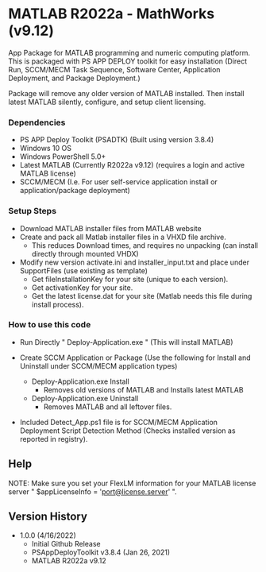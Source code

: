 # MATLAB R2022a - MathWorks (v9.12)

App Package for MATLAB programming and numeric computing platform. 
This is packaged with PS APP DEPLOY toolkit for easy installation (Direct Run, SCCM/MECM Task Sequence, Software Center, Application Deployment, and Package Deployment.)

Package will remove any older version of MATLAB installed. Then install latest MATLAB silently, configure, and setup client licensing.   

### Dependencies
* PS APP Deploy Toolkit (PSADTK) (Built using version 3.8.4)
* Windows 10 OS
* Windows PowerShell 5.0+
* Latest MATLAB (Currently R2022a v9.12) (requires a login and active MATLAB license)
* SCCM/MECM (I.e. For user self-service application install or application/package deployment)

### Setup Steps

* Download MATLAB installer files from MATLAB website
*	Create and pack all Matlab installer files in a VHXD file archive.
    * This reduces Download times, and requires no unpacking (can install directly through mounted VHDX) 
* Modify new version activate.ini and installer_input.txt and place under SupportFiles (use existing as template)
    * Get fileInstallationKey for your site (unique to each version).
    * Get activationKey for your site.
    * Get the latest license.dat for your site (Matlab needs this file during install process).

### How to use this code

* Run Directly "  Deploy-Application.exe  " (This will install MATLAB)

* Create SCCM Application or Package (Use the following for Install and Uninstall under SCCM/MECM application types)
    * Deploy-Application.exe Install
        * Removes old versions of MATLAB and Installs latest MATLAB
    * Deploy-Application.exe Uninstall
        * Removes MATLAB and all leftover files.
       
 * Included Detect_App.ps1 file is for SCCM/MECM Application Deployment Script Detection Method (Checks installed version as reported in registry). 
 
## Help

NOTE: Make sure you set your FlexLM information for your MATLAB license server " $appLicenseInfo = 'port@license.server' ".

## Version History

* 1.0.0 (4/16/2022)
    * Initial Github Release 
    * PSAppDeployToolkit v3.8.4 (Jan 26, 2021)
    * MATLAB R2022a v9.12
